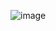 ![image](https://github.com/qetqet910/qetqet910/assets/79036088/2678899f-c1ff-4ca8-af2b-7b27d90eedc1)